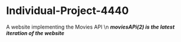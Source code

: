 # Individual-Project-4440
A website implementing the Movies API
\n
***moviesAPi(2) is the latest iteration of the website***

